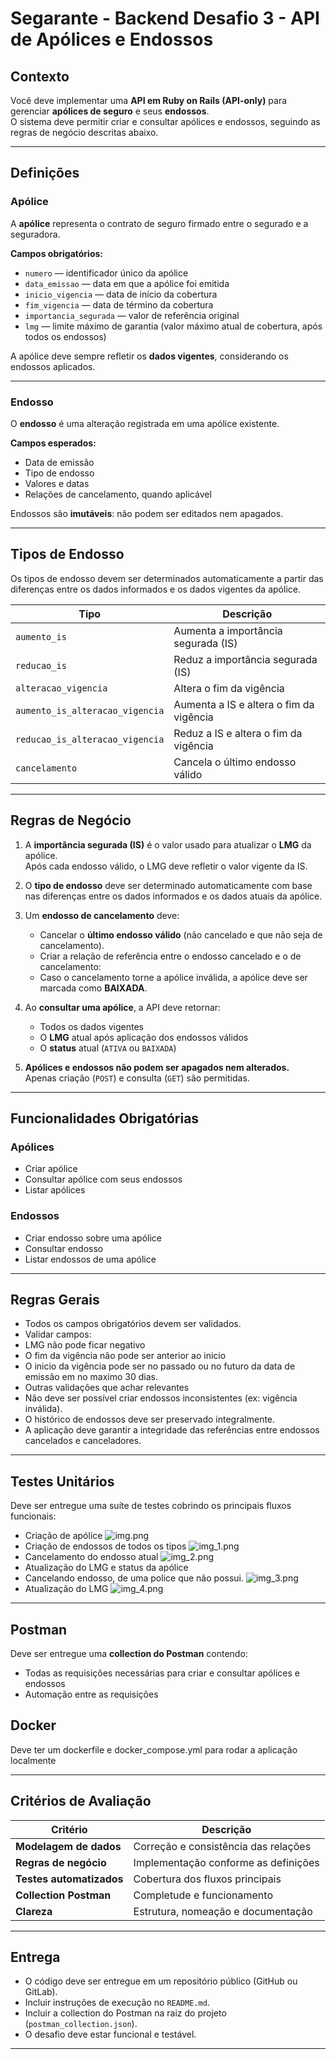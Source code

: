 # Segarante - Backend Desafio 3 - API de Apólices e Endossos

## Contexto

Você deve implementar uma **API em Ruby on Rails (API-only)** para gerenciar **apólices de seguro** e seus **endossos**.  
O sistema deve permitir criar e consultar apólices e endossos, seguindo as regras de negócio descritas abaixo.

---

## Definições

### Apólice

A **apólice** representa o contrato de seguro firmado entre o segurado e a seguradora.

**Campos obrigatórios:**

- `numero` — identificador único da apólice
- `data_emissao` — data em que a apólice foi emitida
- `inicio_vigencia` — data de início da cobertura
- `fim_vigencia` — data de término da cobertura
- `importancia_segurada` — valor de referência original
- `lmg` — limite máximo de garantia (valor máximo atual de cobertura, após todos os endossos)

A apólice deve sempre refletir os **dados vigentes**, considerando os endossos aplicados.

---

### Endosso

O **endosso** é uma alteração registrada em uma apólice existente.

**Campos esperados:**

- Data de emissão
- Tipo de endosso
- Valores e datas
- Relações de cancelamento, quando aplicável

Endossos são **imutáveis**: não podem ser editados nem apagados.

---

## Tipos de Endosso

Os tipos de endosso devem ser determinados automaticamente a partir das diferenças entre os dados informados e os dados vigentes da apólice.

| Tipo                            | Descrição                               |
| ------------------------------- | ----------------------------------------|
| `aumento_is`                    | Aumenta a importância segurada (IS)     |
| `reducao_is`                    | Reduz a importância segurada (IS)       |
| `alteracao_vigencia`            | Altera o fim da vigência                |
| `aumento_is_alteracao_vigencia` | Aumenta a IS e altera o fim da vigência |
| `reducao_is_alteracao_vigencia` | Reduz a IS e altera o fim da vigência   |
| `cancelamento`                  | Cancela o último endosso válido         |

---

## Regras de Negócio

1. A **importância segurada (IS)** é o valor usado para atualizar o **LMG** da apólice.  
   Após cada endosso válido, o LMG deve refletir o valor vigente da IS.

2. O **tipo de endosso** deve ser determinado automaticamente com base nas diferenças entre os dados informados e os dados atuais da apólice.

3. Um **endosso de cancelamento** deve:

    - Cancelar o **último endosso válido** (não cancelado e que não seja de cancelamento).
    - Criar a relação de referência entre o endosso cancelado e o de cancelamento:
    - Caso o cancelamento torne a apólice inválida, a apólice deve ser marcada como **BAIXADA**.

4. Ao **consultar uma apólice**, a API deve retornar:

    - Todos os dados vigentes
    - O **LMG** atual após aplicação dos endossos válidos
    - O **status** atual (`ATIVA` ou `BAIXADA`)

5. **Apólices e endossos não podem ser apagados nem alterados.**  
   Apenas criação (`POST`) e consulta (`GET`) são permitidas.

---

## Funcionalidades Obrigatórias

### Apólices

- Criar apólice
- Consultar apólice com seus endossos
- Listar apólices

### Endossos

- Criar endosso sobre uma apólice
- Consultar endosso
- Listar endossos de uma apólice

---

## Regras Gerais

- Todos os campos obrigatórios devem ser validados.
- Validar campos:
- LMG não pode ficar negativo
- O fim da vigência não pode ser anterior ao inicio
- O inicio da vigência pode ser no passado ou no futuro da data de emissão em no maximo 30 dias.
- Outras validações que achar relevantes
- Não deve ser possível criar endossos inconsistentes (ex: vigência inválida).
- O histórico de endossos deve ser preservado integralmente.
- A aplicação deve garantir a integridade das referências entre endossos cancelados e canceladores.

---

## Testes Unitários

Deve ser entregue uma suíte de testes cobrindo os principais fluxos funcionais:

- Criação de apólice
![img.png](imgs/img.png)
- Criação de endossos de todos os tipos
![img_1.png](imgs/img_1.png)
- Cancelamento do endosso atual
![img_2.png](imgs/img_2.png)
- Atualização do LMG e status da apólice
-  Cancelando endosso, de uma police que não possui.
![img_3.png](imgs/img_3.png)
-  Atualização do LMG
![img_4.png](imgs/img_4.png)

---

## Postman

Deve ser entregue uma **collection do Postman** contendo:

- Todas as requisições necessárias para criar e consultar apólices e endossos
- Automação entre as requisições

## Docker

Deve ter um dockerfile e docker_compose.yml para rodar a aplicação localmente

---

## Critérios de Avaliação

| Critério                 | Descrição                            |
| ------------------------ | ------------------------------------ |
| **Modelagem de dados**   | Correção e consistência das relações |
| **Regras de negócio**    | Implementação conforme as definições |
| **Testes automatizados** | Cobertura dos fluxos principais      |
| **Collection Postman**   | Completude e funcionamento           |
| **Clareza**              | Estrutura, nomeação e documentação   |

---

## Entrega

- O código deve ser entregue em um repositório público (GitHub ou GitLab).
- Incluir instruções de execução no `README.md`.
- Incluir a collection do Postman na raiz do projeto (`postman_collection.json`).
- O desafio deve estar funcional e testável.

---